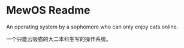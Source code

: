 # MewOS Readme

An operating system by a sophomore who can only enjoy cats online.

一个只能云吸猫的大二本科生写的操作系统。